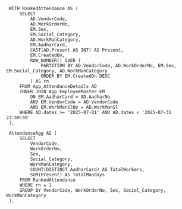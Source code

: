      WITH RankedAttendance AS (
         SELECT
             AD.VendorCode,
             AD.WorkOrderNo,
             EM.Sex,
             EM.Social_Category,
             AD.WorkManCategory,
             EM.AadharCard,
             CAST(AD.Present AS INT) AS Present,
             EM.CreatedOn,
             ROW_NUMBER() OVER (
                 PARTITION BY AD.VendorCode, AD.WorkOrderNo, EM.Sex, EM.Social_Category, AD.WorkManCategory
                 ORDER BY EM.CreatedOn DESC
             ) AS rn
         FROM App_AttendanceDetails AD
         INNER JOIN App_EmployeeMaster EM
             ON EM.AadharCard = AD.AadharNo
             AND EM.VendorCode = AD.VendorCode
             AND EM.WorkManSlNo = AD.WorkManSl
         WHERE AD.dates >= '2025-07-01' AND AD.dates < '2025-07-31 23:59:59'
     ),

     AttendanceAgg AS (
         SELECT
             VendorCode,
             WorkOrderNo,
             Sex,
             Social_Category,
             WorkManCategory,
             COUNT(DISTINCT AadharCard) AS TotalWorkers,
             SUM(Present) AS TotalMandays
         FROM RankedAttendance
         WHERE rn = 1
         GROUP BY VendorCode, WorkOrderNo, Sex, Social_Category, WorkManCategory
     ),
